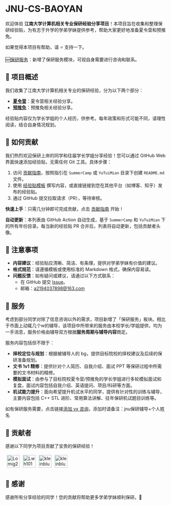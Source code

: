 # JNU-CS-BAOYAN

欢迎体验 **江南大学计算机相关专业保研经验分享项目**！本项目旨在收集和整理保研经验贴，为有志于升学的学弟学妹提供参考，帮助大家更好地准备夏令营和预推免。

如果觉得本项目有帮助，请 :star: 支持一下。

🆕[保研服务](#-服务)：新增了保研服务模块，可视自身需要进行咨询和联系。

## 📖 项目概述

我们收集了江南大学计算机相关专业的保研经验，分为以下两个部分：
- **[夏令营](./SummerCamp/)**：夏令营相关经验分享。
- **[预推免](./YuTuiMian/)**：预推免相关经验分享。

经验贴内容仅为学长学姐的个人经历，供参考。每年政策和形式可能不同，请理性阅读，结合自身情况规划。

## 🤝 如何贡献

我们热烈欢迎保研上岸的同学和往届学长学姐分享经验！您可以通过 GitHub Web 界面快速添加经验贴，无需任何 Git 工具。具体步骤：
1. 访问 [贡献指南](./Contribution/README.md)，按照指引在 `SummerCamp` 或 `YuTuiMian` 目录下创建 `README.md` 文件。
2. 使用 [经验贴模板](./Contribution/Template.md) 撰写内容，或直接链接到您在其他平台（如博客、知乎）发布的经验贴。
3. 通过 GitHub 提交拉取请求（PR），等待审核。

**快速上手**：只需几分钟即可完成贡献，点击 [贡献指南](./Contribution/README.md) 开始！


**自动更新**：本列表由 GitHub Action 自动生成，基于 `SummerCamp` 和 `YuTuiMian` 下的所有年份目录。每当新的经验贴 PR 合并后，列表将自动更新，包括贡献者头像。

## 📢 注意事项

- **内容建议**：经验贴应清晰、简洁、有条理，提供对学弟学妹有价值的建议。
- **格式规范**：请遵循模板或使用标准的 Markdown 格式，确保内容易读。
- **问题反馈**：如有疑问或建议，请通过以下方式联系：
  - 在 GitHub 提交 [Issue](https://github.com/kleinblue4/JNU-CS-BAOYAN/issues)。
  - 邮箱：a2194037898@163.com


## 🔬 服务

考虑到部分同学对除了信息咨询以外的需求，项目新增了「保研服务」板块。相比于市面上动辄几个w的辅导，该项目中所带来的服务由本校学长/学姐提供，均为一手消息，服务价格由辅导双方根据**服务周期与辅导内容**商定。

服务内容包括但不限于：

- **择校定位与规划**：根据被辅导人的 bg，提供目标院校的择校建议及后续的保研准备规划。
- **文书 1v1 精修**：提供针对个人简历、自我介绍、面试 PPT 等保研过程中所需要的文书材料的精修。
- **模拟面试**：由参与了目标院校夏令营/预推免的学长学姐进行多轮模拟面试和复盘，面试内容包括自我介绍、英语提问、项目/科研等方面。
- **机试能力提升**：面向希望提升机试水平的同学，提供有针对性的训练与辅导，主要内容包括 C++ STL 进阶、常用算法讲解、往年保研机试题目训练等。

如有保研服务需要，点击链接[添加 vx 咨询](./asset//vx.jpg)，添加时请备注：jnu保研辅导+个人姓名

## 🌟 贡献者

感谢以下同学为项目贡献了宝贵的保研经验！

<!-- ALL-CONTRIBUTORS-LIST:START -->
<div style="display: flex; flex-wrap: wrap;"> <a href="https://github.com/Lomig24"><img src="https://github.com/Lomig24.png?size=40" alt="Lomig24" title="Lomig24" width="40" height="40" style="margin: 5px;" onerror="this.src='https://github.com/avatars/u/0'"></a> <a href="https://github.com/Lwh1019"><img src="https://github.com/Lwh1019.png?size=40" alt="Lwh1019" title="Lwh1019" width="40" height="40" style="margin: 5px;" onerror="this.src='https://github.com/avatars/u/0'"></a> <a href="https://github.com/kleinblue1"><img src="https://github.com/kleinblue1.png?size=40" alt="kleinblue1" title="kleinblue1" width="40" height="40" style="margin: 5px;" onerror="this.src='https://github.com/avatars/u/0'"></a> <a href="https://github.com/kleinblue4"><img src="https://github.com/kleinblue4.png?size=40" alt="kleinblue4" title="kleinblue4" width="40" height="40" style="margin: 5px;" onerror="this.src='https://github.com/avatars/u/0'"></a></div>
<!-- ALL-CONTRIBUTORS-LIST:END -->


## 🎉 感谢

感谢所有分享经验的同学！您的贡献将帮助更多学弟学妹顺利保研。🚀
